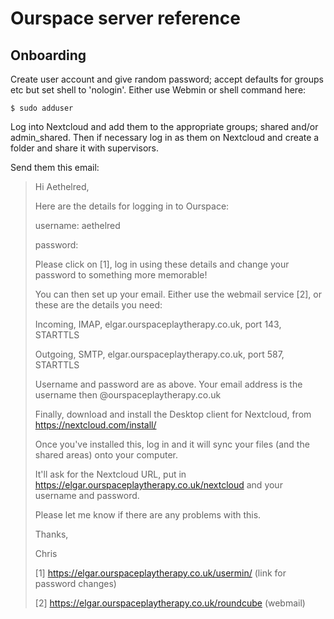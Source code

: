 # Ourspace server reference

## Onboarding

Create user account and give random password; accept defaults for groups etc
but set shell to 'nologin'.  Either use Webmin or shell command here:

    $ sudo adduser

Log into Nextcloud and add them to the appropriate groups; shared and/or
admin\_shared.  Then if necessary log in as them on Nextcloud and create
a folder and share it with supervisors.

Send them this email:

> Hi Aethelred,
>
> Here are the details for logging in to Ourspace:
>
> username: aethelred
>
> password: 
>
> Please click on [1], log in using these details and change your password to something more memorable!
>
> You can then set up your email.  Either use the webmail service [2], or these are the details you need:
>
> Incoming, IMAP, elgar.ourspaceplaytherapy.co.uk, port 143, STARTTLS
>
> Outgoing, SMTP, elgar.ourspaceplaytherapy.co.uk, port 587, STARTTLS
>
> Username and password are as above.  Your email address is the username then @ourspaceplaytherapy.co.uk
>
> Finally, download and install the Desktop client for Nextcloud, from https://nextcloud.com/install/
>
> Once you've installed this, log in and it will sync your files (and the shared areas) onto your computer.
>
> It'll ask for the Nextcloud URL, put in https://elgar.ourspaceplaytherapy.co.uk/nextcloud and your username
> and password.
>
> Please let me know if there are any problems with this.
>
> Thanks,
>
> Chris
>
> [1] https://elgar.ourspaceplaytherapy.co.uk/usermin/ (link for password changes)
>
> [2] https://elgar.ourspaceplaytherapy.co.uk/roundcube (webmail)
